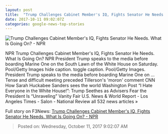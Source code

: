 ```yaml
---
layout: post
title:  "Trump Challenges Cabinet Member's IQ, Fights Senator He Needs. What Is Going On? - NPR"
date: 2017-10-11 09:02:07Z
categories: google-news-top-stories
---
```


![Trump Challenges Cabinet Member's IQ, Fights Senator He Needs. What Is Going On? - NPR](https://media.npr.org/assets/img/2017/10/10/gettyimages-858764816_wide-bfd97e1f075084df940e096f26374982555ba923.jpg?s=1400)

NPR Trump Challenges Cabinet Member's IQ, Fights Senator He Needs. What Is Going On? NPR President Trump speaks to the media before boarding Marine One on the South Lawn of the White House on Saturday. Pool/Getty Images hide caption. toggle caption. Pool/Getty Images. President Trump speaks to the media before boarding Marine One on ... Tense and difficult meeting preceded Tillerson's 'moron' comment CNN How Sarah Huckabee Sanders sees the world Washington Post “I Hate Everyone in the White House!”: Trump Seethes as Advisers Fear the President Is “Unraveling” Vanity Fair U.S. News & World Report - Los Angeles Times - Salon - National Review all 532 news articles »


Full story on F3News: [Trump Challenges Cabinet Member's IQ, Fights Senator He Needs. What Is Going On? - NPR](http://www.f3nws.com/n/3yHVXD)

> Posted on: Wednesday, October 11, 2017 9:02:07 AM
